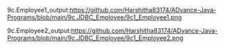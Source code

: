 9c.Employee1_output:https://github.com/Harshitha83174/ADvance-Java-Programs/blob/main/9c.JDBC_Employee/9c1_Employee1.png

9c.Employee2_output:https://github.com/Harshitha83174/ADvance-Java-Programs/blob/main/9c.JDBC_Employee/9c1_Employee2.png
